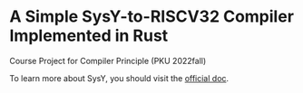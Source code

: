 # A Simple SysY-to-RISCV32 Compiler Implemented in Rust
Course Project for Compiler Principle (PKU 2022fall)

To learn more about SysY, you should visit the [official doc](https://pku-minic.github.io/online-doc/#/).
